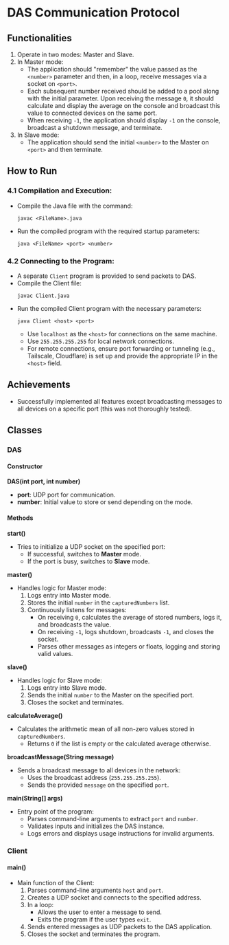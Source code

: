 # DAS Communication Protocol

## Functionalities
1. Operate in two modes: Master and Slave.
2. In Master mode:
   - The application should "remember" the value passed as the `<number>` parameter and then, in a loop, receive messages via a socket on `<port>`.
   - Each subsequent number received should be added to a pool along with the initial parameter. Upon receiving the message `0`, it should calculate and display the average on the console and broadcast this value to connected devices on the same port.
   - When receiving `-1`, the application should display `-1` on the console, broadcast a shutdown message, and terminate.
3. In Slave mode:
   - The application should send the initial `<number>` to the Master on `<port>` and then terminate.

## How to Run
### 4.1 Compilation and Execution:
- Compile the Java file with the command:
  ```
  javac <FileName>.java
  ```
- Run the compiled program with the required startup parameters:
  ```
  java <FileName> <port> <number>
  ```

### 4.2 Connecting to the Program:
- A separate `Client` program is provided to send packets to DAS.
- Compile the Client file:
  ```
  javac Client.java
  ```
- Run the compiled Client program with the necessary parameters:
  ```
  java Client <host> <port>
  ```
  - Use `localhost` as the `<host>` for connections on the same machine.
  - Use `255.255.255.255` for local network connections.
  - For remote connections, ensure port forwarding or tunneling (e.g., Tailscale, Cloudflare) is set up and provide the appropriate IP in the `<host>` field.

## Achievements
- Successfully implemented all features except broadcasting messages to all devices on a specific port (this was not thoroughly tested).

## Classes
### DAS
#### Constructor
**DAS(int port, int number)**
- **port**: UDP port for communication.
- **number**: Initial value to store or send depending on the mode.

#### Methods
**start()**
- Tries to initialize a UDP socket on the specified port:
  - If successful, switches to **Master** mode.
  - If the port is busy, switches to **Slave** mode.

**master()**
- Handles logic for Master mode:
  1. Logs entry into Master mode.
  2. Stores the initial `number` in the `capturedNumbers` list.
  3. Continuously listens for messages:
     - On receiving `0`, calculates the average of stored numbers, logs it, and broadcasts the value.
     - On receiving `-1`, logs shutdown, broadcasts `-1`, and closes the socket.
     - Parses other messages as integers or floats, logging and storing valid values.

**slave()**
- Handles logic for Slave mode:
  1. Logs entry into Slave mode.
  2. Sends the initial `number` to the Master on the specified port.
  3. Closes the socket and terminates.

**calculateAverage()**
- Calculates the arithmetic mean of all non-zero values stored in `capturedNumbers`.
  - Returns `0` if the list is empty or the calculated average otherwise.

**broadcastMessage(String message)**
- Sends a broadcast message to all devices in the network:
  - Uses the broadcast address (`255.255.255.255`).
  - Sends the provided `message` on the specified `port`.

**main(String[] args)**
- Entry point of the program:
  - Parses command-line arguments to extract `port` and `number`.
  - Validates inputs and initializes the DAS instance.
  - Logs errors and displays usage instructions for invalid arguments.

### Client
#### main()
- Main function of the Client:
  1. Parses command-line arguments `host` and `port`.
  2. Creates a UDP socket and connects to the specified address.
  3. In a loop:
     - Allows the user to enter a message to send.
     - Exits the program if the user types `exit`.
  4. Sends entered messages as UDP packets to the DAS application.
  5. Closes the socket and terminates the program.

